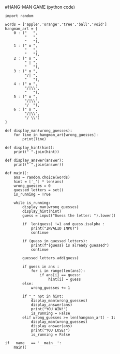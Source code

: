 #HANG-MAN GAME (python code)

    import random

    words = ['apple','orange','tree','ball','void']
    hangman_art = {
        0 : ("   ",
             "   ",
             "   "),
        1 : (" o ",
             "   ",
             "   "),
        2 : (" o ",
             " | ",
             "   "),
        3 : (" o ",
             "/| ",
             "   "),
        4 : (" o ",
             "/|\\",
             "   "),
        5 : (" o ",
             "/|\\",
             "/  "),
        6 : (" o ",
             "/|\\",
             "/ \\")
    } 

    def display_man(wrong_guesses):
        for line in hangman_art[wrong_guesses]:
            print(line)
            
    def display_hint(hint):
        print(" ".join(hint))

    def display_answer(answer):
        print(" ",join(answer))
 
    def main():
        ans = random.choice(words)
        hint = ['_'] * len(ans)
        wrong_guesses = 0
        guessed_letters = set()
        is_running = True
    
        while is_running:     
            display_man(wrong_guesses)
            display_hint(hint)
            guess = input("Guess the letter: ").lower()

            if  len(guess) !=1 and guess.isalpha :
                print("INVALID INPUT")
                continue

            if (guess in guessed_letters):
                print(f"{guess} is already guessed")
                continue

            guessed_letters.add(guess)

            if guess in ans :
                for i in range(len(ans)):
                    if ans[i] == guess:
                        hint[i] = guess
            else: 
                wrong_guesses += 1

            if "_" not in hint:
                display_man(wrong_guesses)
                display_answer(ans)
                print("YOU WIN!")
                is_running = False   
            elif wrong_guesses >= len(hangman_art) - 1:
                display_man(wrong_guesses)
                display_answer(ans)
                print("YOU LOSE!")  
                is_running = False  

    if __name__ == '__main__':
        main()
